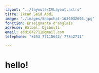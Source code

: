```yaml
---
layout: "../layouts/CVLayout.astro"
titre: Ikran Said Abdi
image: "./images/Snapchat-1636932693.jpg"
fonction: Enseignante d'anglais
adresse: Balbal, Djibouti
email: abdi842711@gmail.com
telephone: "+253 77115642/ 77842711"

---
```

# hello!